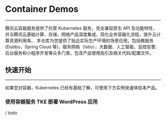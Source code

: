 # Container Demos
---

腾讯云容器服务提供了托管 Kubernetes 服务，完全兼容原生 API 及功能特性，并与腾讯云基础计算，存储，网络产品深度集成，简化业务容器化流程，提升云计算资源利用率。
本仓库为您提供了贴近实际生产环境的场景应用，包括微服务(Dubbo，Spring Cloud 等)，服务网格（Istio），大数据、人工智能、监控告警、后台服务和小程序开发等众多门类，包含产品使用指引及相关代码/配置文件。

## 快速开始
--- 
如果您对容器，Kubernetes 已经有基础了解，可使用下方实例快速体验本产品。
### 使用容器服务 TKE 部署 WordPress 应用
/ todo